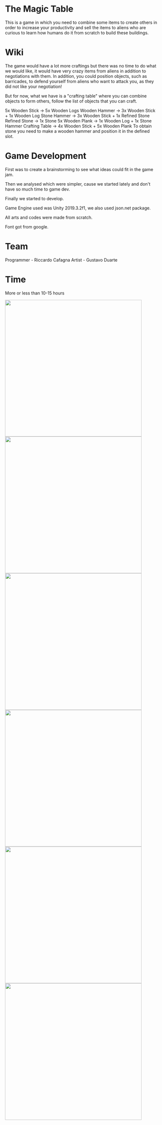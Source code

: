 # The Magic Table
This is a game in which you need to combine some items to create others in order to increase your productivity and sell the items to aliens who are curious to learn how humans do it from scratch to build these buildings.

# Wiki
The game would have a lot more craftings but there was no time to do what we would like, it would have very crazy items from aliens in addition to negotiations with them. In addition, you could position objects, such as barricades, to defend yourself from aliens who want to attack you, as they did not like your negotiation!

But for now, what we have is a "crafting table" where you can combine objects to form others, follow the list of objects that you can craft.

5x Wooden Stick -> 5x Wooden Logs
Wooden Hammer -> 3x Wooden Stick + 1x Wooden Log
Stone Hammer -> 3x Wooden Stick + 1x Refined Stone
Refined Stone -> 1x Stone
5x Wooden Plank -> 1x Wooden Log + 1x Stone Hammer
Crafting Table -> 4x Wooden Stick + 5x Wooden Plank
To obtain stone you need to make a wooden hammer and position it in the defined slot.

# Game Development
First was to create a brainstorming to see what ideas could fit in the game jam.

Then we analysed which were simpler, cause we started lately and don't have so much time to game dev.

Finally we started to develop.

Game Engine used was Unity 2019.3.2f1, we also used json.net package.

All arts and codes were made from scratch.

Font got from google.

# Team
Programmer - Riccardo Cafagna
Artist - Gustavo Duarte

# Time
More or less than 10-15 hours

<img src="https://img.itch.zone/aW1hZ2UvNjE2NTExLzMyNzg3MzEuanBn/original/Wo%2FI2r.jpg" width=450/> <img src="https://img.itch.zone/aW1hZ2UvNjE2NTExLzMyNzg3MzIuanBn/original/Pij2n6.jpg" width=450/>
<img src="https://img.itch.zone/aW1hZ2UvNjE2NTExLzMyNzg3MjguanBn/original/V4rREb.jpg" width=450/> <img src="https://img.itch.zone/aW1hZ2UvNjE2NTExLzMyNzg3MzAuanBn/original/%2BDK15D.jpg" width=450/>
<img src="https://img.itch.zone/aW1hZ2UvNjE2NTExLzMyNzg3MjkuanBn/original/ruW2Zc.jpg" width=450/> <img src="https://img.itch.zone/aW1hZ2UvNjE2NTExLzMyNzg3MzMuanBn/original/Jc9uIl.jpg" width=450/>
